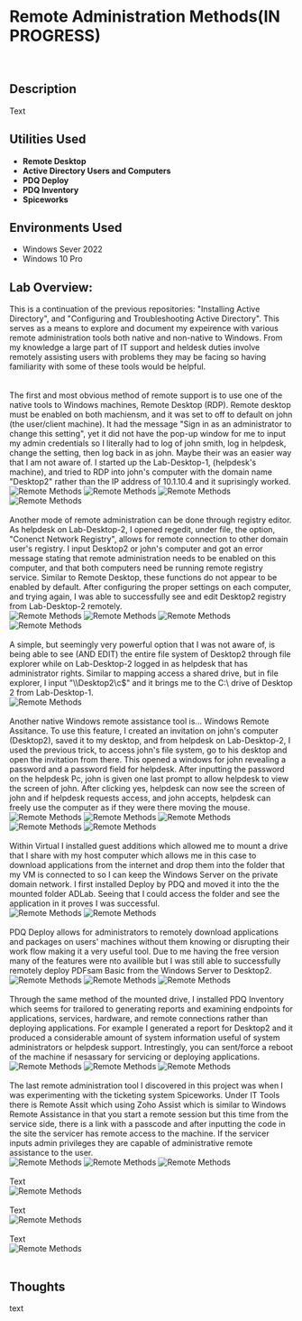 <h1>Remote Administration Methods(IN PROGRESS)</h1>

<br />
<h2>Description</h2>
Text

<h2>Utilities Used</h2>

- <b>Remote Desktop</b> 
- <b>Active Directory Users and Computers</b>
- <b>PDQ Deploy</b>
- <b>PDQ Inventory</b>
- <b>Spiceworks</b>

<h2>Environments Used </h2>

- </b>Windows Sever 2022 </b>
- </b>Windows 10 Pro</b>

<h2>Lab Overview:</h2>

<p align="center">

This is a continuation of the previous repositories: "Installing Active Directory", and "Configuring and Troubleshooting Active Directory". This serves as a means to explore and document my expeirence with various remote administration tools both native and non-native to Windows. From my knowledge a large part of IT support and heldesk duties involve remotely assisting users with problems they may be facing so having familiarity with some of these tools would be helpful.<br/>
 <br/>
 <br/>
The first and most obvious method of remote support is to use one of the native tools to Windows machines, Remote Desktop (RDP). Remote desktop must be enabled on both machiensm, and it was set to off to default on john (the user/client machine). It had the message "Sign in as an administrator to change this setting", yet it did not have the pop-up window for me to input my admin credentials so I literally had to log of john smith, log in helpdesk, change the setting, then log back in as john. Maybe their was an easier way that I am not aware of. I started up the Lab-Desktop-1, (helpdesk's machine), and tried to RDP into john's computer with the domain name "Desktop2" rather than the IP address of 10.1.10.4 and it suprisingly worked. <br/>
<img src="https://github.com/user-attachments/assets/ec134ca9-bbea-4782-8c07-1d218f68fc23" alt="Remote Methods"/>
 <img src="https://github.com/user-attachments/assets/c1216232-0c18-487e-8365-4c8a43a9d4a9" alt="Remote Methods"/>
  <img src="https://github.com/user-attachments/assets/906065b4-f0e9-450e-8e1e-22db7cac63cc" alt="Remote Methods"/>
   <img src="https://github.com/user-attachments/assets/afbbbd17-1a74-4211-bfe9-202f7af07fc2" alt="Remote Methods"/>
<br />
<br />
Another mode of remote administration can be done through registry editor. As helpdesk on Lab-Desktop-2, I opened regedit, under file, the option, "Conenct Network Registry", allows for remote connection to other domain user's registry. I input Desktop2 or john's computer and got an error message stating that remote administration needs to be enabled on this computer, and that both computers need be running remote registry service. Similar to Remote Desktop, these functions do not appear to be enabled by default. After configuring the proper settings on each computer, and trying again, I was able to successfully see and edit Desktop2 registry from Lab-Desktop-2 remotely.<br/>
<img src="https://github.com/user-attachments/assets/dc93ea58-db10-4f1d-892d-823a911eed3c" alt="Remote Methods"/>
 <img src="https://github.com/user-attachments/assets/29364794-3d21-489c-85d2-cd5755801e6a" alt="Remote Methods"/>
 <img src="https://github.com/user-attachments/assets/40098ad1-6b28-437d-b917-e09cd451b7fe" alt="Remote Methods"/>
 <img src="https://github.com/user-attachments/assets/bc9a3bba-1ffb-448a-bf30-0f228a78a26f" alt="Remote Methods"/>
<br />
<br />
A simple, but seemingly very powerful option that I was not aware of, is being able to see (AND EDIT) the entire file system of Desktop2 through file explorer while on Lab-Desktop-2 logged in as helpdesk that has administrator rights. Similar to mapping access a shared drive, but in file explorer, I input "\\\Desktop2\c$" and it brings me to the C:\ drive of Desktop 2 from Lab-Desktop-1.<br/>
<img src="https://github.com/user-attachments/assets/1fe179fb-66f0-4444-acd7-b1286f22f679" alt="Remote Methods"/>
<br />
<br />
Another native Windows remote assistance tool is... Windows Remote Assitance. To use this feature, I created an invitation on john's computer (Desktop2), saved it to my desktop, and from helpdesk on Lab-Desktop-2, I used the previous trick, to access john's file system, go to his desktop and open the invitation from there. This opened a windows for john revealing a password and a password field for helpdesk. After inputting the password on the helpdesk Pc, john is given one last prompt to allow helpdesk to view the screen of john. After clicking yes, helpdesk can now see the screen of john and if helpdesk requests access, and john accepts, helpdesk can freely use the computer as if they were there moving the mouse.<br/>
<img src="https://github.com/user-attachments/assets/f9d6eeb3-1bec-48a1-97cf-d5c851d8035c" alt="Remote Methods"/>
 <img src="https://github.com/user-attachments/assets/0bf15699-ff6b-4a6f-94fa-1625d650c8e9" alt="Remote Methods"/>
 <img src="https://github.com/user-attachments/assets/8bed95d0-60f0-48e1-82ac-ee853b558ba0" alt="Remote Methods"/>
 <img src="https://github.com/user-attachments/assets/542de3a9-cce5-4358-a686-b2968a69c6eb" alt="Remote Methods"/>
 <img src="https://github.com/user-attachments/assets/7bc54043-7553-4e64-87fb-fcdf73753012" alt="Remote Methods"/>
<br />
<br />
Within Virtual I installed guest additions which allowed me to mount a drive that I share with my host computer which allows me in this case to download applications from the internet and drop them into the folder that my VM is connected to so I can keep the Windows Server on the private domain network. I first installed Deploy by PDQ and moved it into the the mounted folder ADLab. Seeing that I could access the folder and see the application in it proves I was successful.<br/>
<img src="https://github.com/user-attachments/assets/63773f46-c452-4027-9bbb-df76bc5130e5" alt="Remote Methods"/>
 <img src="https://github.com/user-attachments/assets/7c74e0e3-7093-4b91-af18-6726ef5b8bc2" alt="Remote Methods"/>
<br />
<br />
PDQ Deploy allows for administrators to remotely download applications and packages on users' machines without them knowing or disrupting their work flow making it a very useful tool. Due to me having the free version many of the features were nto availible but I was still able to successfully remotely deploy PDFsam Basic from the Windows Server to Desktop2.<br/>
<img src="https://github.com/user-attachments/assets/b28291fc-7cd5-424f-804e-7ae5bab0c87e" alt="Remote Methods"/>
 <img src="https://github.com/user-attachments/assets/6571b946-12b3-49b2-b63c-26abe2fa02c5" alt="Remote Methods"/>
 <img src="https://github.com/user-attachments/assets/1d0f9c58-d613-4c1c-86c5-2c8f26c0cbf8" alt="Remote Methods"/>
<br />
<br />
Through the same method of the mounted drive, I installed PDQ Inventory which seems for trailored to generating reports and examining endpoints for applications, services, hardware, and remote connections rather than deploying applications. For example I generated a report for Desktop2 and it produced a considerable amount of system information useful of system administrators or helpdesk support. Intrestingly, you can sent/force a reboot of the machine if nesassary for servicing or deploying applications.<br/>
<img src="https://github.com/user-attachments/assets/a08a1452-871b-42d5-a528-3d6a16737693" alt="Remote Methods"/>
 <img src="https://github.com/user-attachments/assets/32f71d4f-15cc-42e0-89d2-d349b8b96ab6" alt="Remote Methods"/>
 <img src="https://github.com/user-attachments/assets/0deb4a21-7e2b-4ef3-91b0-f4fc7fbc60d5" alt="Remote Methods"/>
<br />
<br />
The last remote administration tool I discovered in this project was when I was experimenting with the ticketing system Spiceworks. Under IT Tools there is Remote Assit which using Zoho Assist which is similar to Windows Remote Assistance in that you start a remote session but this time from the service side, there is a link with a passcode and after inputting the code in the site the servicer has remote access to the machine. If the servicer inputs admin privileges they are capable of administrative remote assistance to the user.<br/>
<img src="https://github.com/user-attachments/assets/aa2890c6-0d83-4c24-a2dd-f705ba2810d4" alt="Remote Methods"/>
 <img src="https://github.com/user-attachments/assets/1f834445-4ea3-472b-a688-6d9c0cbb04e2" alt="Remote Methods"/>
 <img src="https://github.com/user-attachments/assets/2efee80e-1b47-4503-85e4-a99eefd9de4d" alt="Remote Methods"/>
<br />
<br />
Text<br/>
<img src="" alt="Remote Methods"/>
<br />
<br />
Text<br/>
<img src="" alt="Remote Methods"/>
<br />
<br />
Text<br/>
<img src="" alt="Remote Methods"/>
<br />
<br />


<h2>Thoughts</h2>
text
<!--
 ```diff
- text in red
+ text in green
! text in orange
# text in gray
@@ text in purple (and bold)@@
```
--!>
